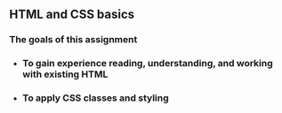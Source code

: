 ## HTML and CSS basics

### The goals of this assignment

* ### To gain experience reading, understanding, and working with existing HTML

* ### To apply CSS classes and styling 

